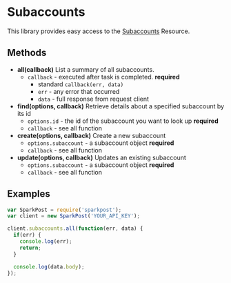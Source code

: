 # Subaccounts

This library provides easy access to the [Subaccounts](https://www.sparkpost.com/api#/reference/subaccounts) Resource.

## Methods
* **all(callback)**
  List a summary of all subaccounts.
  * `callback` - executed after task is completed. **required**
    * standard `callback(err, data)`
    * `err` - any error that occurred
    * `data` - full response from request client
* **find(options, callback)**
  Retrieve details about a specified subaccount by its id
  * `options.id` - the id of the subaccount you want to look up **required**
  * `callback` - see all function
* **create(options, callback)**
  Create a new subaccount
  * `options.subaccount` - a subaccount object **required**
  * `callback` - see all function
* **update(options, callback)**
  Updates an existing subaccount
  * `options.subaccount` - a subaccount object **required**
  * `callback` - see all function

## Examples

```js
var SparkPost = require('sparkpost');
var client = new SparkPost('YOUR_API_KEY');

client.subaccounts.all(function(err, data) {
  if(err) {
    console.log(err);
    return;
  }

  console.log(data.body);
});
```
